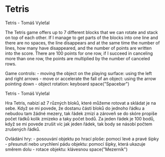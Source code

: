 # Tetris

Tetris - Tomáš Vyleťal

The Tetris game offers up to 7 different blocks that we can rotate and stack on top of each other. 
If I manage to get parts of the blocks into one line and there are no spaces, the line disappears and at the same time the number of lines, how many have disappeared, and the number of points are written into the score.
There are 100 points for one row, if I succeed in canceling more than one row, the points are multiplied by the number of canceled rows.

Game controls: 
    - moving the object on the playing surface: using the left and right arrows
    - move or accelerate the fall of an object: using the arrow pointing down
    - object rotation: keyboard space("Spacebar")

Tetris - Tomáš Vyleťal

Hra Tetris, nabízí až 7 různých bloků, které můžeme rotovat a skládat je na sebe. 
Když se mi povede, že dostanu části bloků do jednoho řádku a nebudou tam žádné mezery, tak řádek zmizí a zároveň se do skóre propíše počet řádků kolik zmizeko a taky počet bodů.
Za jeden řádek je 100 bodů, když se mi povede zrušit víc jak jeden řádek, tak body se násobí počtem zrušených řádků.

Ovládání hry: 
    - posouvání objektu po hrací ploše: pomocí levé a pravé šipky
    - přesunutí nebo urychlení pádu objektu: pomocí šipky, která ukazuje směrem dolu
    - rotace objektu: klávesnou space("Mezerník")
